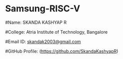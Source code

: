 # Samsung-RISC-V

#Name: SKANDA KASHYAP R

#College: Atria Institute of Technology, Bangalore

#Email ID: skandak2003@gmail.com 

#GitHub Profile: (https://github.com/SkandaKashyapR)
